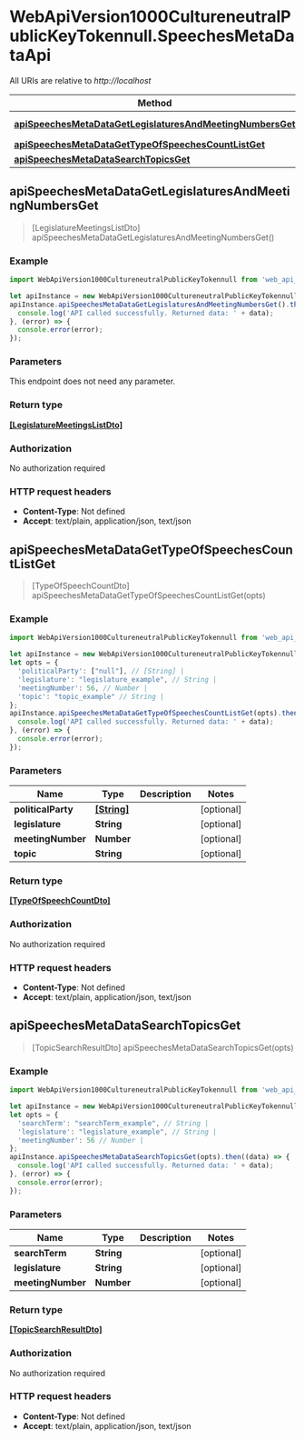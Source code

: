 # WebApiVersion1000CultureneutralPublicKeyTokennull.SpeechesMetaDataApi

All URIs are relative to *http://localhost*

Method | HTTP request | Description
------------- | ------------- | -------------
[**apiSpeechesMetaDataGetLegislaturesAndMeetingNumbersGet**](SpeechesMetaDataApi.md#apiSpeechesMetaDataGetLegislaturesAndMeetingNumbersGet) | **GET** /api/SpeechesMetaData/getLegislaturesAndMeetingNumbers | 
[**apiSpeechesMetaDataGetTypeOfSpeechesCountListGet**](SpeechesMetaDataApi.md#apiSpeechesMetaDataGetTypeOfSpeechesCountListGet) | **GET** /api/SpeechesMetaData/getTypeOfSpeechesCountList | 
[**apiSpeechesMetaDataSearchTopicsGet**](SpeechesMetaDataApi.md#apiSpeechesMetaDataSearchTopicsGet) | **GET** /api/SpeechesMetaData/searchTopics | 



## apiSpeechesMetaDataGetLegislaturesAndMeetingNumbersGet

> [LegislatureMeetingsListDto] apiSpeechesMetaDataGetLegislaturesAndMeetingNumbersGet()



### Example

```javascript
import WebApiVersion1000CultureneutralPublicKeyTokennull from 'web_api_version1_0_0_0_cultureneutral_public_key_tokennull';

let apiInstance = new WebApiVersion1000CultureneutralPublicKeyTokennull.SpeechesMetaDataApi();
apiInstance.apiSpeechesMetaDataGetLegislaturesAndMeetingNumbersGet().then((data) => {
  console.log('API called successfully. Returned data: ' + data);
}, (error) => {
  console.error(error);
});

```

### Parameters

This endpoint does not need any parameter.

### Return type

[**[LegislatureMeetingsListDto]**](LegislatureMeetingsListDto.md)

### Authorization

No authorization required

### HTTP request headers

- **Content-Type**: Not defined
- **Accept**: text/plain, application/json, text/json


## apiSpeechesMetaDataGetTypeOfSpeechesCountListGet

> [TypeOfSpeechCountDto] apiSpeechesMetaDataGetTypeOfSpeechesCountListGet(opts)



### Example

```javascript
import WebApiVersion1000CultureneutralPublicKeyTokennull from 'web_api_version1_0_0_0_cultureneutral_public_key_tokennull';

let apiInstance = new WebApiVersion1000CultureneutralPublicKeyTokennull.SpeechesMetaDataApi();
let opts = {
  'politicalParty': ["null"], // [String] | 
  'legislature': "legislature_example", // String | 
  'meetingNumber': 56, // Number | 
  'topic': "topic_example" // String | 
};
apiInstance.apiSpeechesMetaDataGetTypeOfSpeechesCountListGet(opts).then((data) => {
  console.log('API called successfully. Returned data: ' + data);
}, (error) => {
  console.error(error);
});

```

### Parameters


Name | Type | Description  | Notes
------------- | ------------- | ------------- | -------------
 **politicalParty** | [**[String]**](String.md)|  | [optional] 
 **legislature** | **String**|  | [optional] 
 **meetingNumber** | **Number**|  | [optional] 
 **topic** | **String**|  | [optional] 

### Return type

[**[TypeOfSpeechCountDto]**](TypeOfSpeechCountDto.md)

### Authorization

No authorization required

### HTTP request headers

- **Content-Type**: Not defined
- **Accept**: text/plain, application/json, text/json


## apiSpeechesMetaDataSearchTopicsGet

> [TopicSearchResultDto] apiSpeechesMetaDataSearchTopicsGet(opts)



### Example

```javascript
import WebApiVersion1000CultureneutralPublicKeyTokennull from 'web_api_version1_0_0_0_cultureneutral_public_key_tokennull';

let apiInstance = new WebApiVersion1000CultureneutralPublicKeyTokennull.SpeechesMetaDataApi();
let opts = {
  'searchTerm': "searchTerm_example", // String | 
  'legislature': "legislature_example", // String | 
  'meetingNumber': 56 // Number | 
};
apiInstance.apiSpeechesMetaDataSearchTopicsGet(opts).then((data) => {
  console.log('API called successfully. Returned data: ' + data);
}, (error) => {
  console.error(error);
});

```

### Parameters


Name | Type | Description  | Notes
------------- | ------------- | ------------- | -------------
 **searchTerm** | **String**|  | [optional] 
 **legislature** | **String**|  | [optional] 
 **meetingNumber** | **Number**|  | [optional] 

### Return type

[**[TopicSearchResultDto]**](TopicSearchResultDto.md)

### Authorization

No authorization required

### HTTP request headers

- **Content-Type**: Not defined
- **Accept**: text/plain, application/json, text/json

